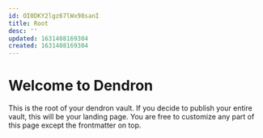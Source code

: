 ```yaml
---
id: OI0DKY2lgz67lWx98sanI
title: Root
desc: ''
updated: 1631408169304
created: 1631408169304
---
```

# Welcome to Dendron

This is the root of your dendron vault. If you decide to publish your entire vault, this will be your landing page. You are free to customize any part of this page except the frontmatter on top. 

